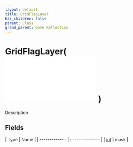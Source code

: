 ```yaml
---
layout: default
title: GridFlagLayer
has_children: false
parent: Class
grand_parent: Game Reflection
---
```

# GridFlagLayer( ![ CellLayer ](game-reflection/classes/cell_layer.md) )
Description 

## Fields
| Type | Name |
|:------------ - | : -------------- |
| [int](game-reflection/enums/int.md) | mask |
